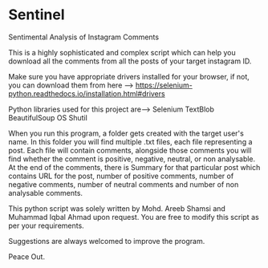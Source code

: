 # Sentinel
Sentimental Analysis of Instagram Comments

This is a highly sophisticated and complex script which can help you download all the 
comments from all the posts of your target instagram ID.

Make sure you have appropriate drivers installed for your browser, if not, you can download them from here -->
https://selenium-python.readthedocs.io/installation.html#drivers

Python libraries used for this project are-->
Selenium
TextBlob
BeautifulSoup
OS
Shutil

When you run this program, a folder gets created with the target user's name. In this folder you will
find multiple .txt files, each file representing a post. Each file will contain comments, alongside those
comments you will find whether the comment is positive, negative, neutral, or non analysable.
At the end of the comments, there is Summary for that particular post which contains URL for the post,
number of positive comments, number of negative comments, number of neutral comments and number
of non analysable comments.

This python script was solely written by Mohd. Areeb Shamsi and Muhammad Iqbal Ahmad upon request.
You are free to modify this script as per your requirements.

Suggestions are always welcomed to improve the program.

Peace Out.
